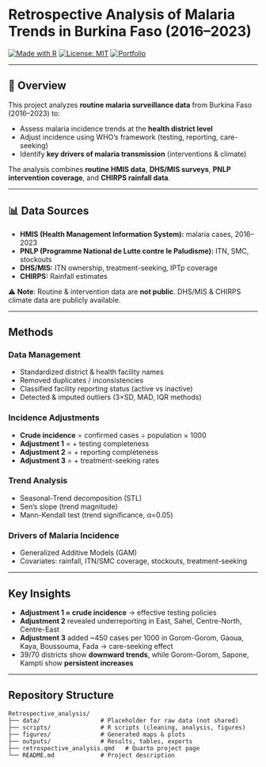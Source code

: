 # Retrospective Analysis of Malaria Trends in Burkina Faso (2016–2023)

[![Made with R](https://img.shields.io/badge/Made%20with-R-blue)](https://www.r-project.org/)
[![License: MIT](https://img.shields.io/badge/License-MIT-green.svg)](LICENSE)
[![Portfolio](https://img.shields.io/badge/Portfolio-Ousmane%20Diallo-orange)](https://ousmanerabi.github.io/projects/retrospective_analysis.html)

---

## 📌 Overview  
This project analyzes **routine malaria surveillance data** from Burkina Faso (2016–2023) to:  
- Assess malaria incidence trends at the **health district level**  
- Adjust incidence using WHO’s framework (testing, reporting, care-seeking)  
- Identify **key drivers of malaria transmission** (interventions & climate)  

The analysis combines **routine HMIS data**, **DHS/MIS surveys**, **PNLP intervention coverage**, and **CHIRPS rainfall data**.  

---

## 📊 Data Sources  
- **HMIS (Health Management Information System):** malaria cases, 2016–2023  
- **PNLP (Programme National de Lutte contre le Paludisme):** ITN, SMC, stockouts  
- **DHS/MIS:** ITN ownership, treatment-seeking, IPTp coverage  
- **CHIRPS:** Rainfall estimates  

⚠️ **Note**: Routine & intervention data are **not public**. DHS/MIS & CHIRPS climate data are publicly available.  

---

## Methods  

### Data Management  
- Standardized district & health facility names  
- Removed duplicates / inconsistencies  
- Classified facility reporting status (active vs inactive)  
- Detected & imputed outliers (3×SD, MAD, IQR methods)  

### Incidence Adjustments  
- **Crude incidence** = confirmed cases ÷ population × 1000  
- **Adjustment 1** = + testing completeness  
- **Adjustment 2** = + reporting completeness  
- **Adjustment 3** = + treatment-seeking rates  

### Trend Analysis  
- Seasonal-Trend decomposition (STL)  
- Sen’s slope (trend magnitude)  
- Mann-Kendall test (trend significance, α=0.05)  

### Drivers of Malaria Incidence  
- Generalized Additive Models (GAM)  
- Covariates: rainfall, ITN/SMC coverage, stockouts, treatment-seeking  

---

## Key Insights  
- **Adjustment 1 ≈ crude incidence** → effective testing policies  
- **Adjustment 2** revealed underreporting in East, Sahel, Centre-North, Centre-East  
- **Adjustment 3** added ~450 cases per 1000 in Gorom-Gorom, Gaoua, Kaya, Boussouma, Fada → care-seeking effect  
- 39/70 districts show **downward trends**, while Gorom-Gorom, Sapone, Kampti show **persistent increases**  

---

## Repository Structure  
```plaintext
Retrospective_analysis/
├── data/                 # Placeholder for raw data (not shared)
├── scripts/              # R scripts (cleaning, analysis, figures)
├── figures/              # Generated maps & plots
├── outputs/              # Results, tables, exports
├── retrospective_analysis.qmd   # Quarto project page
└── README.md             # Project description
